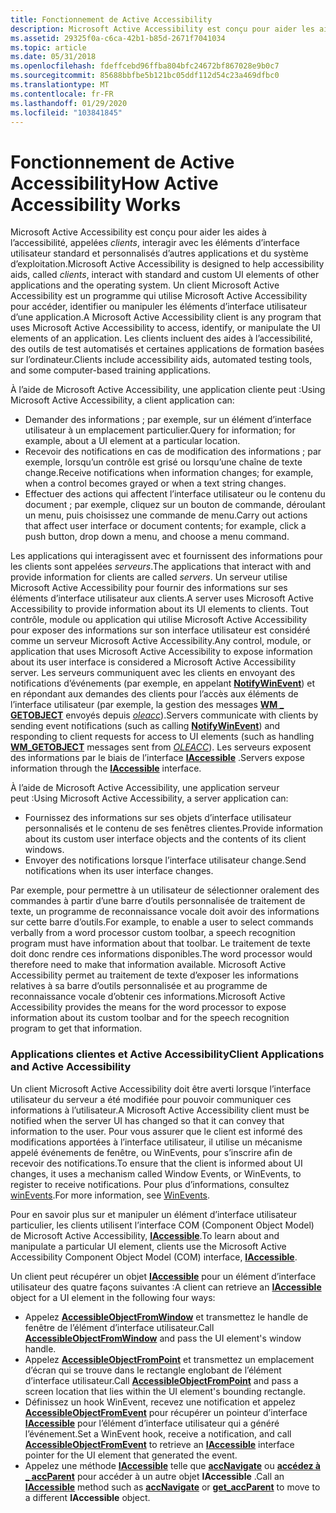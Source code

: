 ```yaml
---
title: Fonctionnement de Active Accessibility
description: Microsoft Active Accessibility est conçu pour aider les aides à l’accessibilité, appelées clients, interagir avec les éléments d’interface utilisateur standard et personnalisés d’autres applications et du système d’exploitation.
ms.assetid: 29325f0a-c6ca-42b1-b85d-2671f7041034
ms.topic: article
ms.date: 05/31/2018
ms.openlocfilehash: fdeffcebd96ffba804bfc24672bf867028e9b0c7
ms.sourcegitcommit: 85688bbfbe5b121bc05ddf112d54c23a469dfbc0
ms.translationtype: MT
ms.contentlocale: fr-FR
ms.lasthandoff: 01/29/2020
ms.locfileid: "103841845"
---
```

# <a name="how-active-accessibility-works"></a><span data-ttu-id="82fcd-103">Fonctionnement de Active Accessibility</span><span class="sxs-lookup"><span data-stu-id="82fcd-103">How Active Accessibility Works</span></span>

<span data-ttu-id="82fcd-104">Microsoft Active Accessibility est conçu pour aider les aides à l’accessibilité, appelées *clients*, interagir avec les éléments d’interface utilisateur standard et personnalisés d’autres applications et du système d’exploitation.</span><span class="sxs-lookup"><span data-stu-id="82fcd-104">Microsoft Active Accessibility is designed to help accessibility aids, called *clients*, interact with standard and custom UI elements of other applications and the operating system.</span></span> <span data-ttu-id="82fcd-105">Un client Microsoft Active Accessibility est un programme qui utilise Microsoft Active Accessibility pour accéder, identifier ou manipuler les éléments d’interface utilisateur d’une application.</span><span class="sxs-lookup"><span data-stu-id="82fcd-105">A Microsoft Active Accessibility client is any program that uses Microsoft Active Accessibility to access, identify, or manipulate the UI elements of an application.</span></span> <span data-ttu-id="82fcd-106">Les clients incluent des aides à l’accessibilité, des outils de test automatisés et certaines applications de formation basées sur l’ordinateur.</span><span class="sxs-lookup"><span data-stu-id="82fcd-106">Clients include accessibility aids, automated testing tools, and some computer-based training applications.</span></span>

<span data-ttu-id="82fcd-107">À l’aide de Microsoft Active Accessibility, une application cliente peut :</span><span class="sxs-lookup"><span data-stu-id="82fcd-107">Using Microsoft Active Accessibility, a client application can:</span></span>

-   <span data-ttu-id="82fcd-108">Demander des informations ; par exemple, sur un élément d’interface utilisateur à un emplacement particulier.</span><span class="sxs-lookup"><span data-stu-id="82fcd-108">Query for information; for example, about a UI element at a particular location.</span></span>
-   <span data-ttu-id="82fcd-109">Recevoir des notifications en cas de modification des informations ; par exemple, lorsqu’un contrôle est grisé ou lorsqu’une chaîne de texte change.</span><span class="sxs-lookup"><span data-stu-id="82fcd-109">Receive notifications when information changes; for example, when a control becomes grayed or when a text string changes.</span></span>
-   <span data-ttu-id="82fcd-110">Effectuer des actions qui affectent l’interface utilisateur ou le contenu du document ; par exemple, cliquez sur un bouton de commande, déroulant un menu, puis choisissez une commande de menu.</span><span class="sxs-lookup"><span data-stu-id="82fcd-110">Carry out actions that affect user interface or document contents; for example, click a push button, drop down a menu, and choose a menu command.</span></span>

<span data-ttu-id="82fcd-111">Les applications qui interagissent avec et fournissent des informations pour les clients sont appelées *serveurs*.</span><span class="sxs-lookup"><span data-stu-id="82fcd-111">The applications that interact with and provide information for clients are called *servers*.</span></span> <span data-ttu-id="82fcd-112">Un serveur utilise Microsoft Active Accessibility pour fournir des informations sur ses éléments d’interface utilisateur aux clients.</span><span class="sxs-lookup"><span data-stu-id="82fcd-112">A server uses Microsoft Active Accessibility to provide information about its UI elements to clients.</span></span> <span data-ttu-id="82fcd-113">Tout contrôle, module ou application qui utilise Microsoft Active Accessibility pour exposer des informations sur son interface utilisateur est considéré comme un serveur Microsoft Active Accessibility.</span><span class="sxs-lookup"><span data-stu-id="82fcd-113">Any control, module, or application that uses Microsoft Active Accessibility to expose information about its user interface is considered a Microsoft Active Accessibility server.</span></span> <span data-ttu-id="82fcd-114">Les serveurs communiquent avec les clients en envoyant des notifications d’événements (par exemple, en appelant [**NotifyWinEvent**](/windows/desktop/api/Winuser/nf-winuser-notifywinevent)) et en répondant aux demandes des clients pour l’accès aux éléments de l’interface utilisateur (par exemple, la gestion des messages [**WM \_ GETOBJECT**](wm-getobject.md) envoyés depuis [*oleacc*](uiauto-glossary.md)).</span><span class="sxs-lookup"><span data-stu-id="82fcd-114">Servers communicate with clients by sending event notifications (such as calling [**NotifyWinEvent**](/windows/desktop/api/Winuser/nf-winuser-notifywinevent)) and responding to client requests for access to UI elements (such as handling [**WM\_GETOBJECT**](wm-getobject.md) messages sent from [*OLEACC*](uiauto-glossary.md)).</span></span> <span data-ttu-id="82fcd-115">Les serveurs exposent des informations par le biais de l’interface [**IAccessible**](/windows/desktop/api/oleacc/nn-oleacc-iaccessible) .</span><span class="sxs-lookup"><span data-stu-id="82fcd-115">Servers expose information through the [**IAccessible**](/windows/desktop/api/oleacc/nn-oleacc-iaccessible) interface.</span></span>

<span data-ttu-id="82fcd-116">À l’aide de Microsoft Active Accessibility, une application serveur peut :</span><span class="sxs-lookup"><span data-stu-id="82fcd-116">Using Microsoft Active Accessibility, a server application can:</span></span>

-   <span data-ttu-id="82fcd-117">Fournissez des informations sur ses objets d’interface utilisateur personnalisés et le contenu de ses fenêtres clientes.</span><span class="sxs-lookup"><span data-stu-id="82fcd-117">Provide information about its custom user interface objects and the contents of its client windows.</span></span>
-   <span data-ttu-id="82fcd-118">Envoyer des notifications lorsque l’interface utilisateur change.</span><span class="sxs-lookup"><span data-stu-id="82fcd-118">Send notifications when its user interface changes.</span></span>

<span data-ttu-id="82fcd-119">Par exemple, pour permettre à un utilisateur de sélectionner oralement des commandes à partir d’une barre d’outils personnalisée de traitement de texte, un programme de reconnaissance vocale doit avoir des informations sur cette barre d’outils.</span><span class="sxs-lookup"><span data-stu-id="82fcd-119">For example, to enable a user to select commands verbally from a word processor custom toolbar, a speech recognition program must have information about that toolbar.</span></span> <span data-ttu-id="82fcd-120">Le traitement de texte doit donc rendre ces informations disponibles.</span><span class="sxs-lookup"><span data-stu-id="82fcd-120">The word processor would therefore need to make that information available.</span></span> <span data-ttu-id="82fcd-121">Microsoft Active Accessibility permet au traitement de texte d’exposer les informations relatives à sa barre d’outils personnalisée et au programme de reconnaissance vocale d’obtenir ces informations.</span><span class="sxs-lookup"><span data-stu-id="82fcd-121">Microsoft Active Accessibility provides the means for the word processor to expose information about its custom toolbar and for the speech recognition program to get that information.</span></span>

### <a name="client-applications-and-active-accessibility"></a><span data-ttu-id="82fcd-122">Applications clientes et Active Accessibility</span><span class="sxs-lookup"><span data-stu-id="82fcd-122">Client Applications and Active Accessibility</span></span>

<span data-ttu-id="82fcd-123">Un client Microsoft Active Accessibility doit être averti lorsque l’interface utilisateur du serveur a été modifiée pour pouvoir communiquer ces informations à l’utilisateur.</span><span class="sxs-lookup"><span data-stu-id="82fcd-123">A Microsoft Active Accessibility client must be notified when the server UI has changed so that it can convey that information to the user.</span></span> <span data-ttu-id="82fcd-124">Pour vous assurer que le client est informé des modifications apportées à l’interface utilisateur, il utilise un mécanisme appelé événements de fenêtre, ou WinEvents, pour s’inscrire afin de recevoir des notifications.</span><span class="sxs-lookup"><span data-stu-id="82fcd-124">To ensure that the client is informed about UI changes, it uses a mechanism called Window Events, or WinEvents, to register to receive notifications.</span></span> <span data-ttu-id="82fcd-125">Pour plus d’informations, consultez [winEvents](winevents-infrastructure.md).</span><span class="sxs-lookup"><span data-stu-id="82fcd-125">For more information, see [WinEvents](winevents-infrastructure.md).</span></span>

<span data-ttu-id="82fcd-126">Pour en savoir plus sur et manipuler un élément d’interface utilisateur particulier, les clients utilisent l’interface COM (Component Object Model) de Microsoft Active Accessibility, [**IAccessible**](/windows/desktop/api/oleacc/nn-oleacc-iaccessible).</span><span class="sxs-lookup"><span data-stu-id="82fcd-126">To learn about and manipulate a particular UI element, clients use the Microsoft Active Accessibility Component Object Model (COM) interface, [**IAccessible**](/windows/desktop/api/oleacc/nn-oleacc-iaccessible).</span></span>

<span data-ttu-id="82fcd-127">Un client peut récupérer un objet [**IAccessible**](/windows/desktop/api/oleacc/nn-oleacc-iaccessible) pour un élément d’interface utilisateur des quatre façons suivantes :</span><span class="sxs-lookup"><span data-stu-id="82fcd-127">A client can retrieve an [**IAccessible**](/windows/desktop/api/oleacc/nn-oleacc-iaccessible) object for a UI element in the following four ways:</span></span>

-   <span data-ttu-id="82fcd-128">Appelez [**AccessibleObjectFromWindow**](/windows/desktop/api/Oleacc/nf-oleacc-accessibleobjectfromwindow) et transmettez le handle de fenêtre de l’élément d’interface utilisateur.</span><span class="sxs-lookup"><span data-stu-id="82fcd-128">Call [**AccessibleObjectFromWindow**](/windows/desktop/api/Oleacc/nf-oleacc-accessibleobjectfromwindow) and pass the UI element's window handle.</span></span>
-   <span data-ttu-id="82fcd-129">Appelez [**AccessibleObjectFromPoint**](/windows/desktop/api/Oleacc/nf-oleacc-accessibleobjectfrompoint) et transmettez un emplacement d’écran qui se trouve dans le rectangle englobant de l’élément d’interface utilisateur.</span><span class="sxs-lookup"><span data-stu-id="82fcd-129">Call [**AccessibleObjectFromPoint**](/windows/desktop/api/Oleacc/nf-oleacc-accessibleobjectfrompoint) and pass a screen location that lies within the UI element's bounding rectangle.</span></span>
-   <span data-ttu-id="82fcd-130">Définissez un hook WinEvent, recevez une notification et appelez [**AccessibleObjectFromEvent**](/windows/desktop/api/Oleacc/nf-oleacc-accessibleobjectfromevent) pour récupérer un pointeur d’interface [**IAccessible**](/windows/desktop/api/oleacc/nn-oleacc-iaccessible) pour l’élément d’interface utilisateur qui a généré l’événement.</span><span class="sxs-lookup"><span data-stu-id="82fcd-130">Set a WinEvent hook, receive a notification, and call [**AccessibleObjectFromEvent**](/windows/desktop/api/Oleacc/nf-oleacc-accessibleobjectfromevent) to retrieve an [**IAccessible**](/windows/desktop/api/oleacc/nn-oleacc-iaccessible) interface pointer for the UI element that generated the event.</span></span>
-   <span data-ttu-id="82fcd-131">Appelez une méthode [**IAccessible**](/windows/desktop/api/oleacc/nn-oleacc-iaccessible) telle que [**accNavigate**](/windows/desktop/api/Oleacc/nf-oleacc-iaccessible-accnavigate) ou [**accédez à \_ accParent**](/windows/desktop/api/Oleacc/nf-oleacc-iaccessible-get_accparent) pour accéder à un autre objet **IAccessible** .</span><span class="sxs-lookup"><span data-stu-id="82fcd-131">Call an [**IAccessible**](/windows/desktop/api/oleacc/nn-oleacc-iaccessible) method such as [**accNavigate**](/windows/desktop/api/Oleacc/nf-oleacc-iaccessible-accnavigate) or [**get\_accParent**](/windows/desktop/api/Oleacc/nf-oleacc-iaccessible-get_accparent) to move to a different **IAccessible** object.</span></span>

 

 




